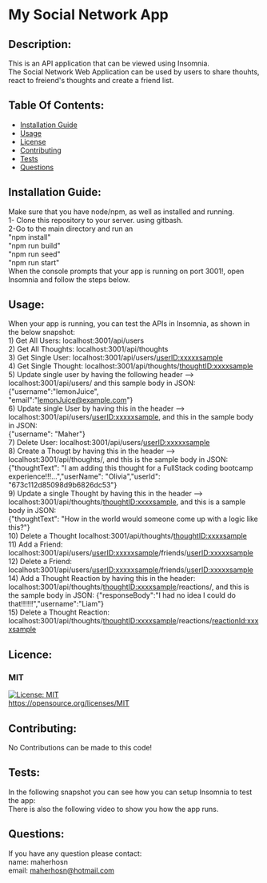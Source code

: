 # My Social Network App

## Description:
This is an API application that can be viewed using Insomnia. <br> The Social Network Web Application can be used by users to share thouhts, react to freiend's thoughts and create a friend list. 

## Table Of Contents:
- [Installation Guide](#installation-guide)
- [Usage](#usage)
-	[License](#license)
- [Contributing](#contributing)
- [Tests](#tests)
- [Questions](#questions)

## Installation Guide:
Make sure that you have node/npm, as well as installed and running.<br>1- Clone this repository to your server. using gitbash.<br>2-Go to the main directory and run an<br> "npm install" <br>"npm run build"<br>"npm run seed"<br>"npm run start"<br>When the console prompts that your app is running on port 3001!, open Insomnia and follow the steps below. 

## Usage: 
When your app is running, you can test the APIs in Insomnia, as shown in the below snapshot:<br>1) Get All Users: <span>localhost:3001/api/users</span><br>2) Get All Thoughts: <span>localhost:3001/api/thoughts</span><br>3) Get Single User: <span>localhost:3001/api/users/<userID:xxxxxsample></span><br>4) Get Single Thought: <span>localhost:3001/api/thoughts/<thoughtID:xxxxsample></span><br>5) Update single user by having the following header --> <span>localhost:3001/api/users/</span> and this sample body in JSON:<br>{"username":"lemonJuice",<br>"email":"lemonJuice@example.com"}<br>6) Update single User by having this in the header --> <span>localhost:3001/api/users/<userID:xxxxxsample></span>, and this in the sample body in JSON:<br>{"username": "Maher"}<br>7) Delete User:  <span>localhost:3001/api/users/<userID:xxxxxsample></span><br>8) Create a Thougt by having this in the header -->  <span>localhost:3001/api/thoughts/</span>, and this is the sample body in JSON:<br>{"thoughtText": "I am adding this thought for a FullStack coding bootcamp experience!!!...","userName": "Olivia","userId": "673c112d85098d9b6826dc53"}<br>9) Update a single Thought by having this in the header --> <span>localhost:3001/api/thoughts/<thoughtID:xxxxsample></span>, and this is a sample body in JSON:<br>{"thoughtText": "How in the world would someone come up with a logic like this?"}<br>10) Delete a Thought <span>localhost:3001/api/thoughts/<thoughtID:xxxxsample></span><br>11) Add a Friend: <span>localhost:3001/api/users/<userID:xxxxxsample>/friends/<userID:xxxxxsample></span><br>12) Delete a Friend: <span>localhost:3001/api/users/<userID:xxxxxsample>/friends/<userID:xxxxxsample></span><br>14) Add a Thought Reaction by having this in the header: <span>localhost:3001/api/thoughts/<thoughtID:xxxxsample>/reactions/, and this is the sample body in JSON: {"responseBody":"I had no idea I could do that!!!!!!","username":"Liam"}<br>15) Delete a Thought Reaction: </span>localhost:3001/api/thoughts/<thoughtID:xxxxsample>/reactions/<reactionId:xxxxsample>

## Licence: <br>
### MIT <br>
[![License: MIT](https://img.shields.io/badge/License-MIT-yellow.svg)](https://opensource.org/licenses/MIT) <br>
https://opensource.org/licenses/MIT


## Contributing:
No Contributions can be made to this code!

## Tests:
In the following snapshot you can see how you can setup Insomnia to test the app:<br> There is also the following video to show you how the app runs.

## Questions:
If you have any question please contact: <br>
name: maherhosn <br>
email: maherhosn@hotmail.com
  
